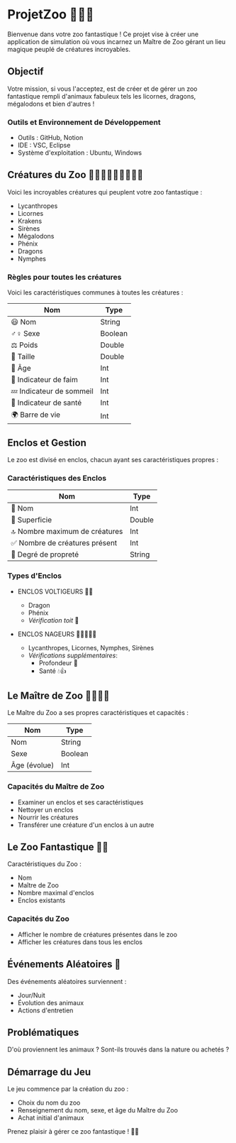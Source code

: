 # ProjetZoo 🦄🌿🐲

Bienvenue dans votre zoo fantastique ! Ce projet vise à créer une application de simulation où vous incarnez un Maître de Zoo gérant un lieu magique peuplé de créatures incroyables.

## Objectif
Votre mission, si vous l'acceptez, est de créer et de gérer un zoo fantastique rempli d'animaux fabuleux tels les licornes, dragons, mégalodons et bien d'autres !

### Outils et Environnement de Développement
- Outils : GitHub, Notion
- IDE : VSC, Eclipse
- Système d'exploitation : Ubuntu, Windows


## Créatures du Zoo 🐺🦄🦑🧜‍♀️🦈🦅🐲🌿
Voici les incroyables créatures qui peuplent votre zoo fantastique :

- Lycanthropes
- Licornes
- Krakens
- Sirènes
- Mégalodons
- Phénix
- Dragons
- Nymphes

### Règles pour toutes les créatures
Voici les caractéristiques communes à toutes les créatures :

| Nom                | Type     |
|--------------------|----------|
| 😃 Nom             | String   |
| ♂♀ Sexe           | Boolean  |
| ⚖️ Poids          | Double   |
| 📏 Taille          | Double   |
| 🎂 Âge             | Int      |
| 🥩 Indicateur de faim   | Int |
| 💤 Indicateur de sommeil | Int |
| 💪 Indicateur de santé   | Int |
| 🌍 Barre de vie   | Int      |


## Enclos et Gestion
Le zoo est divisé en enclos, chacun ayant ses caractéristiques propres :

### Caractéristiques des Enclos
| Nom                             | Type   |
|---------------------------------|--------|
| 🛑 Nom                          | Int    |
| 📐 Superficie                   | Double |
| 🔝 Nombre maximum de créatures  | Int    |
| ✅ Nombre de créatures présent  | Int    |
| 🧼 Degré de propreté            | String |

### Types d'Enclos
- ENCLOS VOLTIGEURS 🦅🐲
  - Dragon
  - Phénix
  - *Vérification toit* 🏰

- ENCLOS NAGEURS 🦑🐲🧜‍♀️🦈
  - Lycanthropes, Licornes, Nymphes, Sirènes
  - *Vérifications supplémentaires*:
    - Profondeur 📏
    - Santé 💧👍


## Le Maître de Zoo 👨‍🦱👩‍🦱
Le Maître du Zoo a ses propres caractéristiques et capacités :

| Nom                          | Type     |
|------------------------------|----------|
| Nom                          | String   |
| Sexe                         | Boolean  |
| Âge (évolue)                 | Int      |

### Capacités du Maître de Zoo
- Examiner un enclos et ses caractéristiques
- Nettoyer un enclos
- Nourrir les créatures
- Transférer une créature d'un enclos à un autre


## Le Zoo Fantastique 🌲🐲
Caractéristiques du Zoo :
- Nom
- Maître de Zoo
- Nombre maximal d'enclos
- Enclos existants

### Capacités du Zoo
- Afficher le nombre de créatures présentes dans le zoo
- Afficher les créatures dans tous les enclos


## Événements Aléatoires 🎲
Des événements aléatoires surviennent :
- Jour/Nuit
- Évolution des animaux
- Actions d'entretien


## Problématiques
D'où proviennent les animaux ? Sont-ils trouvés dans la nature ou achetés ?


## Démarrage du Jeu
Le jeu commence par la création du zoo :
- Choix du nom du zoo
- Renseignement du nom, sexe, et âge du Maître du Zoo
- Achat initial d'animaux

Prenez plaisir à gérer ce zoo fantastique ! 🌟🐾
